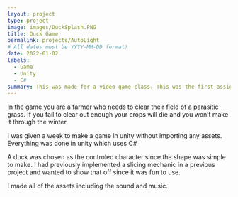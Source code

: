 ```yaml
---
layout: project
type: project
image: images/DuckSplash.PNG
title: Duck Game
permalink: projects/AutoLight
# All dates must be YYYY-MM-DD format!
date: 2022-01-02
labels:
  - Game
  - Unity
  - C#
summary: This was made for a video game class. This was the first assignment to get aquainted with using unity
---
```


In the game you are a farmer who needs to clear their field of a parasitic grass. 
If you fail to clear out enough your crops will die and you won’t make it through the winter

I was given a week to make a game in unity without importing any assets.
Everything was done in unity which uses C#

A duck was chosen as the controled character since the shape was simple to make.
I had previously implemented a slicing mechanic in a previous project and wanted to show that off since it was fun to use.



I made all of the assets including the sound and music.
